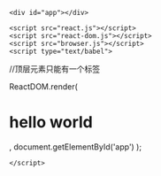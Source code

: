 <!DOCTYPE html>
<html lang="en">
<head>
	<meta charset="UTF-8">
	<title>react学习</title>
	<style>
	#app{
		background: #ccc;
	}
	</style>
</head>
<body>



	<div id="app"></div>

	<script src="react.js"></script>
	<script src="react-dom.js"></script>
	<script src="browser.js"></script>
	<script type="text/babel">
//顶层元素只能有一个标签		

ReactDOM.render(
		<h1>hello <span>world</span></h1>,
		document.getElementById('app')
		);


	</script>
</body>
</html>
